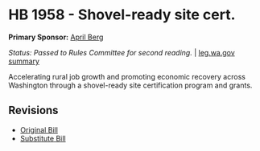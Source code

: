 # HB 1958 - Shovel-ready site cert.
**Primary Sponsor:** [April Berg](/person/leg/april.berg.md)

*Status: Passed to Rules Committee for second reading.* | [leg.wa.gov summary](https://app.leg.wa.gov/billsummary?BillNumber=1958&Year=2021)

Accelerating rural job growth and promoting economic recovery across Washington through a shovel-ready site certification program and grants.

## Revisions
* [Original Bill](1/)
* [Substitute Bill](S/)